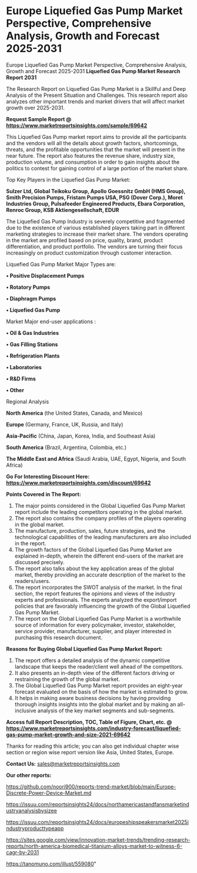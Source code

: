 # Europe Liquefied Gas Pump Market Perspective, Comprehensive Analysis, Growth and Forecast 2025-2031
Europe Liquefied Gas Pump Market Perspective, Comprehensive Analysis, Growth and Forecast 2025-2031
<strong>Liquefied Gas Pump Market Research Report 2031</strong>

The Research Report on Liquefied Gas Pump Market is a Skillful and Deep Analysis of the Present Situation and Challenges. This research report also analyzes other important trends and market drivers that will affect market growth over 2025-2031.

<strong>Request Sample Report @ <a href=https://www.marketreportsinsights.com/sample/69642>https://www.marketreportsinsights.com/sample/69642</a></strong>

This Liquefied Gas Pump market report aims to provide all the participants and the vendors will all the details about growth factors, shortcomings, threats, and the profitable opportunities that the market will present in the near future. The report also features the revenue share, industry size, production volume, and consumption in order to gain insights about the politics to contest for gaining control of a large portion of the market share.

Top Key Players in the Liquefied Gas Pump Market:

<strong>Sulzer Ltd, Global Teikoku Group, Apollo Goessnitz GmbH (HMS Group), Smith Precision Pumps, Fristam Pumps USA, PSG (Dover Corp.), Moret Industries Group, Pulsafeeder Engineered Products, Ebara Corporation, Renroc Group, KSB Aktiengesellschaft, EDUR</strong>

The Liquefied Gas Pump Industry is severely competitive and fragmented due to the existence of various established players taking part in different marketing strategies to increase their market share. The vendors operating in the market are profiled based on price, quality, brand, product differentiation, and product portfolio. The vendors are turning their focus increasingly on product customization through customer interaction.

Liquefied Gas Pump Market Major Types are:

<strong>• Positive Displacement Pumps

• Rotatory Pumps

• Diaphragm Pumps

• Liquefied Gas Pump</strong>

Market Major end-user applications :

<strong>• Oil & Gas Industries

• Gas Filling Stations

• Refrigeration Plants

• Laboratories

• R&D Firms

• Other</strong>

Regional Analysis

</u><strong><b>North America</b></strong> (the United States, Canada, and Mexico)

<strong><b>Europe </b></strong>(Germany, France, UK, Russia, and Italy)

<strong><b>Asia-Pacific</b></strong> (China, Japan, Korea, India, and Southeast Asia)

<strong><b>South America</b></strong> (Brazil, Argentina, Colombia, etc.)

<strong><b>The Middle East and Africa</b></strong> (Saudi Arabia, UAE, Egypt, Nigeria, and South Africa)

<strong>Go For Interesting Discount Here: <a href=https://www.marketreportsinsights.com/discount/69642>https://www.marketreportsinsights.com/discount/69642</a></strong>

<strong>Points Covered in The Report:</strong>
<ol>
  <li>The major points considered in the Global Liquefied Gas Pump Market report include the leading competitors operating in the global market.</li>
  <li>The report also contains the company profiles of the players operating in the global market.</li>
  <li>The manufacture, production, sales, future strategies, and the technological capabilities of the leading manufacturers are also included in the report.</li>
  <li>The growth factors of the Global Liquefied Gas Pump Market are explained in-depth, wherein the different end-users of the market are discussed precisely.</li>
  <li>The report also talks about the key application areas of the global market, thereby providing an accurate description of the market to the readers/users.</li>
  <li>The report incorporates the SWOT analysis of the market. In the final section, the report features the opinions and views of the industry experts and professionals. The experts analyzed the export/import policies that are favorably influencing the growth of the Global Liquefied Gas Pump Market.</li>
  <li>The report on the Global Liquefied Gas Pump Market is a worthwhile source of information for every policymaker, investor, stakeholder, service provider, manufacturer, supplier, and player interested in purchasing this research document.</li>
</ol>
<strong>Reasons for Buying Global Liquefied Gas Pump Market Report:</strong>

<ol>
  <li>The report offers a detailed analysis of the dynamic competitive landscape that keeps the reader/client well ahead of the competitors.</li>
  <li>It also presents an in-depth view of the different factors driving or restraining the growth of the global market.</li>
  <li>The Global Liquefied Gas Pump Market report provides an eight-year forecast evaluated on the basis of how the market is estimated to grow.</li>
  <li>It helps in making aware business decisions by having providing thorough insights insights into the global market and by making an all-inclusive analysis of the key market segments and sub-segments.</li>
</ol>
<strong>Access full Report Description, TOC, Table of Figure, Chart, etc. @ <a href=https://www.marketreportsinsights.com/industry-forecast/liquefied-gas-pump-market-growth-and-size-2021-69642>https://www.marketreportsinsights.com/industry-forecast/liquefied-gas-pump-market-growth-and-size-2021-69642</a></strong>


Thanks for reading this article; you can also get individual chapter wise section or region wise report version like Asia, United States, Europe.

<strong>Contact Us:</strong>
sales@marketreportsinsights.com

<strong>Our other reports:</strong>

<a href=https://github.com/noori900/reports-trend-market/blob/main/Europe-Discrete-Power-Device-Market.md>https://github.com/noori900/reports-trend-market/blob/main/Europe-Discrete-Power-Device-Market.md</a>

<a href=https://issuu.com/reportsinsights24/docs/northamericastandfansmarketindustryanalysisbysizee>https://issuu.com/reportsinsights24/docs/northamericastandfansmarketindustryanalysisbysizee</a>

<a href=https://issuu.com/reportsinsights24/docs/europeshipspeakersmarket2025industryproducttypeapp>https://issuu.com/reportsinsights24/docs/europeshipspeakersmarket2025industryproducttypeapp</a>

<a href=https://sites.google.com/view/innovation-market-trends/trending-research-reports/north-america-biomedical-titanium-alloys-market-to-witness-6-cagr-by-2031>https://sites.google.com/view/innovation-market-trends/trending-research-reports/north-america-biomedical-titanium-alloys-market-to-witness-6-cagr-by-2031</a>

<a href=https://tanomuno.com/illust/559080>https://tanomuno.com/illust/559080</a>"
